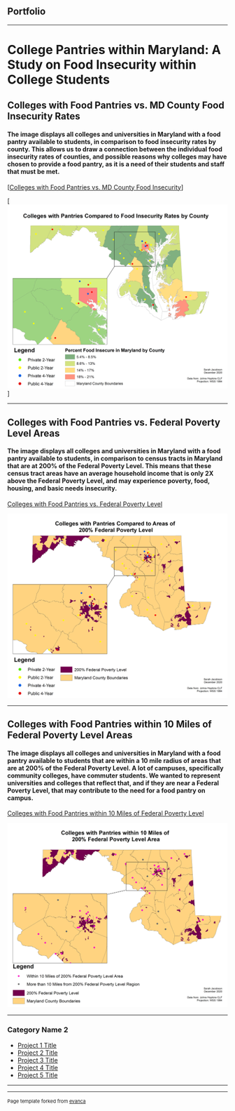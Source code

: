 ## Portfolio

---

# College Pantries within Maryland: A Study on Food Insecurity within College Students 
## Colleges with Food Pantries vs. MD County Food Insecurity Rates
#### The image displays all colleges and universities in Maryland with a food pantry available to students, in comparison to food insecurity rates by county. This allows us to draw a connection between the individual food insecurity rates of counties, and possible reasons why colleges may have chosen to provide a food pantry, as it is a need of their students and staff that must be met.  
[[Colleges with Food Pantries vs. MD County Food Insecurity](/sample_page)]

[<img src="images/pantriesfoodinsecurity.png"/>]


---
## Colleges with Food Pantries vs. Federal Poverty Level Areas
#### The image displays all colleges and universities in Maryland with a food pantry available to students, in comparison to census tracts in Maryland that are at 200% of the Federal Poverty Level. This means that these census tract areas have an average household income that is only 2X above the Federal Poverty Level, and may experience poverty, food, housing, and basic needs insecurity. 
[Colleges with Food Pantries vs. Federal Poverty Level](/federal_page)

<img src="images/povertylevel.png"/>

---
## Colleges with Food Pantries within 10 Miles of Federal Poverty Level Areas
#### The image displays all colleges and universities in Maryland with a food pantry available to students that are within a 10 mile radius of areas that are at 200% of the Federal Poverty Level. A lot of campuses, specifically community colleges, have commuter students. We wanted to represent universities and colleges that reflect that, and if they are near a Federal Poverty Level, that may contribute to the need for a food pantry on campus. 
[Colleges with Food Pantries within 10 Miles of Federal Poverty Level](http://example.com/)

<img src="images/withinpovertylevel.png"/>

---

### Category Name 2

- [Project 1 Title](http://example.com/)
- [Project 2 Title](http://example.com/)
- [Project 3 Title](http://example.com/)
- [Project 4 Title](http://example.com/)
- [Project 5 Title](http://example.com/)

---




---
<p style="font-size:11px">Page template forked from <a href="https://github.com/evanca/quick-portfolio">evanca</a></p>
<!-- Remove above link if you don't want to attibute -->
